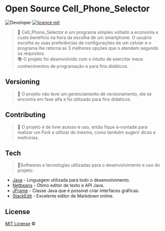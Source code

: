 # Open Source Cell_Phone_Selector
![Developer](https://img.shields.io/badge/GabrielFSSantos-Cell__Phone__Selector-blue)
[![licence mit](https://img.shields.io/github/license/GabrielFSSantos/Cell_Phone_Selector)](https://github.com/GabrielFSSantos/Cell_Phone_Selector/blob/master/LICENSE.md)

> :iphone:  Cell_Phone_Selector é um programa simples voltado a economia e custo benefício na hora da escolha de um smartphone. O usuário escolhe as suas preferências de configurações de um celular e o programa lhe retorna as 3 melhores opções que o atendem segundo os requisitos. <br>
> :books: O projeto foi desenvolvido com o intuito de exercitar meus conhecimentos de programação e para fins didáticos.

## Versioning
> :flags: O projeto não teve um gerenciamento de versionamento, ele se encontra em fase alfa e foi utilizado para fins didaticos.

## Contributing
> :information_desk_person: O projeto é de livre acesso e uso, então fique à-vontade para realizar um Fork e utilizar do mesmo, como também sugerir dicas e melhorias.

## Tech
> :space_invader:Softwares e tecnologias utilizadas para o desenvolvimento e uso do projeto:

* [Java] - Linguagem utilizada para todo o desenvolvimento.
* [Netbeans] - Ótimo editor de texto e API Java.
* [JFrame] - Classe Java que é possível criar interfaces gráficas.
* [StackEdit] - Excelente editor de Markdown online.

## License
[MIT License](https://github.com/afonsopacifer/open-source-boilerplate/blob/master/LICENSE.md) ©



[Java]: <https://www.java.com/pt_BR/>
[JFrame]: <https://docs.oracle.com/javase/7/docs/api/javax/swing/JFrame.html>
[Netbeans]: <https://netbeans.org/>
[StackEdit]: <https://stackedit.io/>
